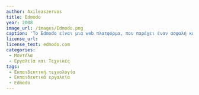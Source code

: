 ```yaml
---
author: Axileaszervos
title: Edmodo
year: 2008
image_url: /images/Edmodo.png
caption: 'Το Edmodo είναι μια web πλατφόρμα, που παρέχει έναν ασφαλή και εύκολο τρόπο σύνδεσης και συνεργασίας μεταξύ μαθητών και εκπαιδευτικών. Η πλατφόρμα διαθέτει ποικίλα εργαλεία και δυνατότητες όπως η δημοσίευση εκπαιδευτικού περιεχομένου και υλικού.'
license_url: 
license_text: edmodo.com
categories:
 - Μοντέλα
 - Εργαλεία και Τεχνικές
tags:
 - Εκπαιδευτική τεχνολογία
 - Εκπαιδευτικά εργαλεία
 - Edmodo
---
```

